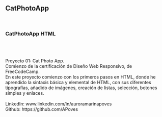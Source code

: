 ## CatPhotoApp
<br>

### CatPhotoApp HTML 
<br>
<br>
<br>
Proyecto 01: Cat Photo App.
<br>
Comienzo de la certificación de Diseño Web Responsivo, de FreeCodeCamp.
<br>
En este proyecto comienzo con los primeros pasos en HTML, donde he aprendido la sintaxis básica y elemental de HTML, con sus diferentes tipografías, añadido de imágenes, creación de listas, selección, botones simples y enlaces.
<br>
<br>
LinkedIn: www.linkedin.com/in/auroramarinapoves
<br>
Github: https://github.com/APoves
